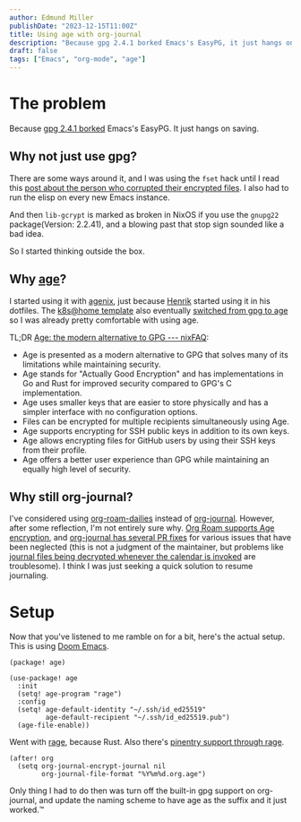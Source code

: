 ```yaml
---
author: Edmund Miller
publishDate: "2023-12-15T11:00Z"
title: Using age with org-journal
description: "Because gpg 2.4.1 borked Emacs's EasyPG, it just hangs on saving."
draft: false
tags: ["Emacs", "org-mode", "age"]
---
```


# The problem

Because [gpg 2.4.1 borked](https://dev.gnupg.org/T6481) Emacs\'s EasyPG.
It just hangs on saving.

## Why not just use gpg?

There are some ways around it, and I was using the `fset` hack until I
read this [post about the person who corrupted their encrypted
files](https://www.reddit.com/r/emacs/comments/18d6fmt/how_to_lock_yourself_out_of_a_gpg_encrypted_file/).
I also had to run the elisp on every new Emacs instance.

And then `lib-gcrypt` is marked as broken in NixOS if you use the
`gnupg22` package(Version: 2.2.41), and a blowing past that stop sign
sounded like a bad idea.

So I started thinking outside the box.

## Why [age](https://github.com/FiloSottile/age)?

I started using it with [agenix](https://github.com/ryantm/agenix), just
because [Henrik](https://github.com/hlissner/) started using it in his
dotfiles. The [k8s@home
template](https://github.com/onedr0p/flux-cluster-template) also
eventually [switched from gpg to
age](https://github.com/onedr0p/flux-cluster-template/pull/153) so I was
already pretty comfortable with using age.

TL;DR [Age: the modern alternative to GPG ---
nixFAQ](https://nixfaq.org/2021/01/age-the-modern-alternative-to-gpg.html):

- Age is presented as a modern alternative to GPG that solves many of
  its limitations while maintaining security.
- Age stands for \"Actually Good Encryption\" and has implementations
  in Go and Rust for improved security compared to GPG\'s C
  implementation.
- Age uses smaller keys that are easier to store physically and has a
  simpler interface with no configuration options.
- Files can be encrypted for multiple recipients simultaneously using
  Age.
- Age supports encrypting for SSH public keys in addition to its own
  keys.
- Age allows encrypting files for GitHub users by using their SSH keys
  from their profile.
- Age offers a better user experience than GPG while maintaining an
  equally high level of security.

## Why still org-journal?

I\'ve considered using
[org-roam-dailies](https://www.orgroam.com/manual.html#org_002droam_002ddailies)
instead of [org-journal](https://github.com/bastibe/org-journal).
However, after some reflection, I\'m not entirely sure why. [Org Roam
supports Age
encryption](https://github.com/anticomputer/age.el#org-roam-support-for-age-encrypted-org-files),
and [org-journal has several PR
fixes](https://github.com/bastibe/org-journal/issues/400) for various
issues that have been neglected (this is not a judgment of the
maintainer, but problems like [journal files being decrypted whenever
the calendar is
invoked](https://github.com/bastibe/org-journal/issues/375) are
troublesome). I think I was just seeking a quick solution to resume
journaling.

# Setup

Now that you\'ve listened to me ramble on for a bit, here\'s the actual
setup. This is using [Doom
Emacs](https://github.com/doomemacs/doomemacs).

```elisp title="packages.el"
(package! age)
```

```elisp title="config.el"
(use-package! age
  :init
  (setq! age-program "rage")
  :config
  (setq! age-default-identity "~/.ssh/id_ed25519"
         age-default-recipient "~/.ssh/id_ed25519.pub")
  (age-file-enable))
```

Went with [rage](https://github.com/str4d/rage), because Rust. Also
there\'s [pinentry support through
rage](https://github.com/anticomputer/age.el#workaround-pinentry-support-through-rage).

```elisp title="config.el"
(after! org
  (setq org-journal-encrypt-journal nil
        org-journal-file-format "%Y%m%d.org.age")
```

Only thing I had to do then was turn off the built-in gpg support on
org-journal, and update the naming scheme to have age as the suffix and
it just worked.™
